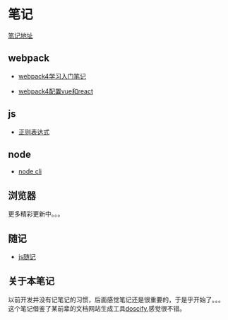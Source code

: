 # 笔记

[笔记地址](https://echohgx.github.io/notes/#/)

## webpack

* [webpack4学习入门笔记](/pages/webpack/webpack)

* [webpack4配置vue和react](/pages/webpack/webpack-vr)


## js

* [正则表达式](/pages/js/js-RegExp.md)


## node
* [node cli](/pages/node/node-cli.md)

## 浏览器




更多精彩更新中。。。




## 随记

* [js随记](/pages/js/)


## 关于本笔记
以前开发并没有记笔记的习惯，后面感觉笔记还是很重要的，于是乎开始了。。。  
这个笔记借鉴了某前辈的文档网站生成工具[doscify](https://docsify.js.org/#/),感觉很不错。